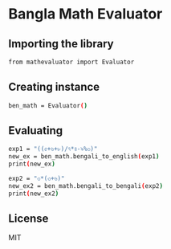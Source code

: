 # Bangla Math Evaluator


## Importing the library

```sh
from mathevaluator import Evaluator
```
## Creating instance

```sh
ben_math = Evaluator()
```
## Evaluating

```sh
exp1 = "((৫+৬+৮)/৭*৪-৯%৩)"
new_ex = ben_math.bengali_to_english(exp1)
print(new_ex)

exp2 = "৩*(৩+৬)"
new_ex2 = ben_math.bengali_to_bengali(exp2)
print(new_ex2)
```

License
----

MIT
